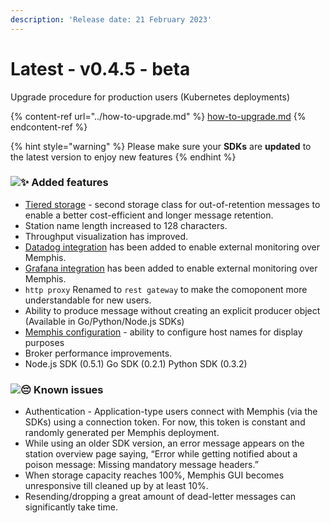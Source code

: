 ```yaml
---
description: 'Release date: 21 February 2023'
---
```


# Latest - v0.4.5 - beta

Upgrade procedure for production users (Kubernetes deployments)

{% content-ref url="../how-to-upgrade.md" %}
[how-to-upgrade.md](../how-to-upgrade.md)
{% endcontent-ref %}

{% hint style="warning" %}
Please make sure your **SDKs** are **updated** to the latest version to enjoy new features
{% endhint %}

### ![:sparkles:](https://a.slack-edge.com/production-standard-emoji-assets/14.0/apple-medium/2728.png) Added features

* [Tiered storage](../../memphis/concepts/storage-and-redundancy.md#tier-2-remote-storage) - second storage class for out-of-retention messages to enable a better cost-efficient and longer message retention.
* Station name length increased to 128 characters.
* Throughput visualization has improved.
* [Datadog integration](../../integrations/monitoring/datadog.md) has been added to enable external monitoring over Memphis.
* [Grafana integration](../../integrations/monitoring/grafana.md) has been added to enable external monitoring over Memphis.
* `http proxy` Renamed to `rest gateway` to make the comoponent more understandable for new users.
* Ability to produce message without creating an explicit producer object (Available in Go/Python/Node.js SDKs)
* [Memphis configuration](../../memphis/memphis-configuration.md) - ability to configure host names for display purposes
* Broker performance improvements.&#x20;
* Node.js SDK (0.5.1) Go SDK (0.2.1) Python SDK (0.3.2)

### ![:pensive:](https://a.slack-edge.com/production-standard-emoji-assets/14.0/apple-medium/1f614.png) Known issues

* Authentication - Application-type users connect with Memphis (via the SDKs) using a connection token. For now, this token is constant and randomly generated per Memphis deployment.
* While using an older SDK version, an error message appears on the station overview page saying, “Error while getting notified about a poison message: Missing mandatory message headers.”
* When storage capacity reaches 100%, Memphis GUI becomes unresponsive till cleaned up by at least 10%.
* Resending/dropping a great amount of dead-letter messages can significantly take time.
